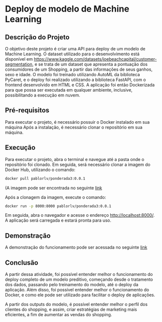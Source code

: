 # Deploy de modelo de Machine Learning

## Descrição do Projeto

O objetivo deste projeto é criar uma API para deploy de um modelo de Machine Learning. O dataset utilizado para o desenvolvimento está disponível em <https://www.kaggle.com/datasets/joebeachcapital/customer-segmentation>, e se trata de um dataset que apresenta a pontuação dos consumidores de um Shopping, a partir das informações de seus ganhos, sexo e idade. O modelo foi treinado utilizando AutoML da biblioteca PyCaret, e o deploy foi realizado utilizando a biblioteca FastAPI, com o frontend desenvolvido em HTML e CSS. A aplicação foi então Dockerizada para que possa ser executada em qualquer ambiente, inclusive, possibilitando a execução em nuvem.

## Pré-requisitos

Para executar o projeto, é necessário possuir o Docker instalado em sua máquina Após a instalação, é necessário clonar o repositório em sua máquina.

## Execução

Para executar o projeto, abra o terminal e navegue até a pasta onde o repositório foi clonado. Em seguida, será necessário clonar a imagem do Docker Hub, utilizando o comando:

```bash
docker pull pablorlv/ponderada3:0.0.1
```

(A imagem pode ser encontrada no seguinte [link](<https://hub.docker.com/repository/docker/pablorlv/ponderada3/general>)

Após a clonagem da imagem, execute o comando:

```bash
docker run -p 8000:8000 pablorlv/ponderada3:0.0.1
```

Em seguida, abra o navegador e acesse o endereço <http://localhost:8000/>. A aplicação será carregada e estará pronta para uso.

## Demonstração

A demonstração do funcionamento pode ser acessada no seguinte [link](<https://youtu.be/Rxeptgk9qhU>)

## Conclusão

A partir dessa atividade, foi possível entender melhor o funcionamento do deploy completo de um modelo preditivo, começando desde o tratamento dos dados, passando pelo treinamento do modelo, até o deploy da aplicação. Além disso, foi possível entender melhor o funcionamento do Docker, e como ele pode ser utilizado para facilitar o deploy de aplicações.

A partir dos outputs do modelo, é possível entender melhor o perfil dos clientes do shopping, e assim, criar estratégias de marketing mais eficientes, a fim de aumentar as vendas do shopping.
